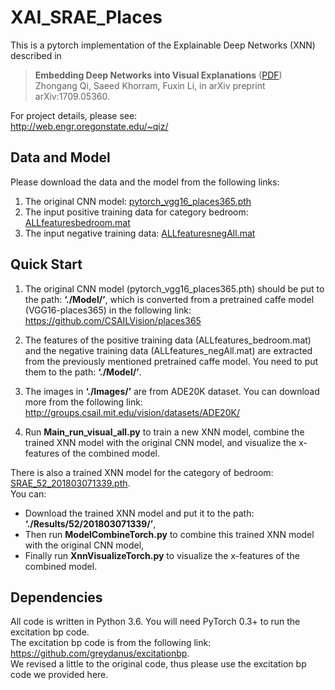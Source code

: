 # XAI_SRAE_Places
This is a pytorch implementation of the Explainable Deep Networks (XNN) described in
>**Embedding Deep Networks into Visual Explanations** ([PDF](https://arxiv.org/abs/1709.05360))<br>
Zhongang Qi, Saeed Khorram, Fuxin Li, in arXiv preprint arXiv:1709.05360. 

For project details, please see:<br>
http://web.engr.oregonstate.edu/~qiz/

## Data and Model
Please download the data and the model from the following links:<br>
1. The original CNN model: [pytorch_vgg16_places365.pth](http://web.engr.oregonstate.edu/~qiz/DATA/XAI_Places/pytorch_vgg16_places365.pth)<br>
2. The input positive training data for category bedroom: [ALLfeaturesbedroom.mat](http://web.engr.oregonstate.edu/~qiz/DATA/XAI_Places/ALLfeatures_bedroom.mat)<br>
3. The input negative training data: [ALLfeaturesnegAll.mat](http://web.engr.oregonstate.edu/~qiz/DATA/XAI_Places/ALLfeatures_negAll.mat)

## Quick Start
1. The original CNN model (pytorch_vgg16_places365.pth) should be put to the path: **‘./Model/’**, which is converted from a pretrained caffe model (VGG16-places365) in the following link:<br>
https://github.com/CSAILVision/places365

2. The features of the positive training data (ALLfeatures_bedroom.mat) and the negative training data (ALLfeatures_negAll.mat) are extracted from the previously mentioned pretrained caffe model. You need to put them to the path: **‘./Model/’**.

3. The images in **‘./Images/’** are from ADE20K dataset. You can download more from the following link:<br>
http://groups.csail.mit.edu/vision/datasets/ADE20K/

4. Run **Main_run_visual_all.py** to train a new XNN model, combine the trained XNN model with the original CNN model, and visualize the x-features of the combined model.

There is also a trained XNN model for the category of bedroom: [SRAE_52_201803071339.pth](http://web.engr.oregonstate.edu/~qiz/DATA/XAI_Places/SRAE_52_201803071339.pth). <br>
You can:<br>
- Download the trained XNN model and put it to the path: **‘./Results/52/201803071339/’**, <br>
- Then run **ModelCombineTorch.py** to combine this trained XNN model with the original CNN model, <br>
- Finally run **XnnVisualizeTorch.py** to visualize the x-features of the combined model.

## Dependencies
All code is written in Python 3.6. You will need PyTorch 0.3+ to run the excitation bp code. <br> 
The excitation bp code is from the following link: <br>
https://github.com/greydanus/excitationbp. <br>
We revised a little to the original code, thus please use the excitation bp code we provided here.
